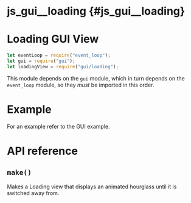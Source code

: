 # js_gui__loading {#js_gui__loading}

# Loading GUI View
```js
let eventLoop = require("event_loop");
let gui = require("gui");
let loadingView = require("gui/loading");
```

This module depends on the `gui` module, which in turn depends on the
`event_loop` module, so they _must_ be imported in this order.

# Example
For an example refer to the GUI example.

# API reference
## `make()`
Makes a Loading view that displays an animated hourglass until it is switched
away from.
